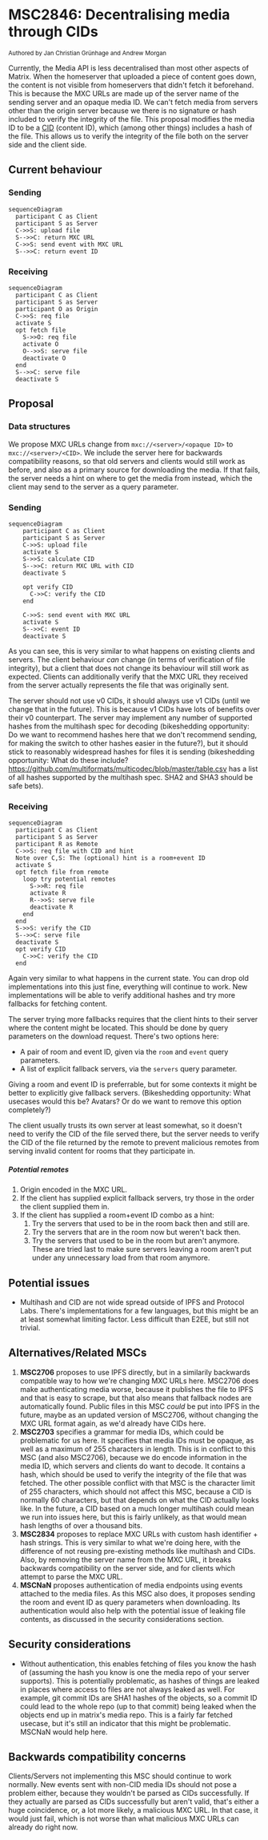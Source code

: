 # MSC2846: Decentralising media through CIDs
<sup>Authored by Jan Christian Grünhage and Andrew Morgan</sup>

Currently, the Media API is less decentralised than most other aspects of
Matrix. When the homeserver that uploaded a piece of content goes down, the
content is not visible from homeservers that didn't fetch it beforehand. This is
because the MXC URLs are made up of the server name of the sending server and an
opaque media ID. We can't fetch media from servers other than the origin server
because we there is no signature or hash included to verify the integrity of the
file. This proposal modifies the media ID to be a
[CID](https:/github.com/multiformats/cid) (content ID), which (among other
things) includes a hash of the file. This allows us to verify the integrity of
the file both on the server side and the client side.

## Current behaviour
### Sending
```mermaid
sequenceDiagram
  participant C as Client
  participant S as Server
  C->>S: upload file
  S-->>C: return MXC URL
  C->>S: send event with MXC URL
  S-->>C: return event ID
```

### Receiving
```mermaid
sequenceDiagram
  participant C as Client
  participant S as Server
  participant O as Origin
  C->>S: req file
  activate S
  opt fetch file
    S->>O: req file
    activate O
    O-->>S: serve file
    deactivate O
  end
  S-->>C: serve file
  deactivate S
```

## Proposal
### Data structures
We propose MXC URLs change from `mxc://<server>/<opaque ID>` to
`mxc://<server>/<CID>`. We include the server here for backwards compatibility
reasons, so that old servers and clients would still work as before, and also as
a primary source for downloading the media. If that fails, the server needs a
hint on where to get the media from instead, which the client may send to the
server as a query parameter.

### Sending
```mermaid
sequenceDiagram
    participant C as Client
    participant S as Server
    C->>S: upload file
    activate S
    S->>S: calculate CID
    S-->>C: return MXC URL with CID
    deactivate S

    opt verify CID
      C->>C: verify the CID
    end

    C->>S: send event with MXC URL
    activate S
    S-->>C: event ID
    deactivate S
```

As you can see, this is very similar to what happens on existing clients and
servers. The client behaviour *can* change (in terms of verification of file
integrity), but a client that does not change its behaviour will still work as
expected. Clients can additionally verify that the MXC URL they received from
the server actually represents the file that was originally sent.

The server should not use v0 CIDs, it should always use v1 CIDs (until we change
that in the future). This is because v1 CIDs have lots of benefits over their v0
counterpart. The server may implement any number of supported hashes from the
multihash spec for decoding (bikeshedding opportunity: Do we want to recommend
hashes here that we don't recommend sending, for making the switch to other
hashes easier in the future?), but it should stick to reasonably widespread
hashes for files it is sending (bikeshedding opportunity: What do these include?
https://github.com/multiformats/multicodec/blob/master/table.csv has a list of
all hashes supported by the multihash spec. SHA2 and SHA3 should be safe bets).

### Receiving
```mermaid
sequenceDiagram
  participant C as Client
  participant S as Server
  participant R as Remote
  C->>S: req file with CID and hint
  Note over C,S: The (optional) hint is a room+event ID
  activate S
  opt fetch file from remote
    loop try potential remotes
      S->>R: req file
      activate R
      R-->>S: serve file
      deactivate R
    end
  end
  S->>S: verify the CID
  S-->>C: serve file
  deactivate S
  opt verify CID
    C->>C: verify the CID
  end
```

Again very similar to what happens in the current state. You can drop old
implementations into this just fine, everything will continue to work.  New
implementations will be able to verify additional hashes and try more fallbacks
for fetching content.

The server trying more fallbacks requires that the client hints to their server
where the content might be located. This should be done by query parameters on
the download request. There's two options here:
 - A pair of room and event ID, given via the `room` and `event` query
   parameters.
 - A list of explicit fallback servers, via the `servers` query parameter.

Giving a room and event ID is preferrable, but for some contexts it might be
better to explicitly give fallback servers. (Bikeshedding opportunity: What
usecases would this be? Avatars? Or do we want to remove this option completely?)

The client usually trusts its own server at least somewhat, so it doesn't need
to verify the CID of the file served there, but the server needs to verify the
CID of the file returned by the remote to prevent malicious remotes from serving
invalid content for rooms that they participate in.

##### Potential remotes
1. Origin encoded in the MXC URL.
2. If the client has supplied explicit fallback servers, try those in the order
   the client supplied them in.
3. If the client has supplied a room+event ID combo as a hint:
	1. Try the servers that used to be in the room back then and still are.
	2. Try the servers that are in the room now but weren't back then.
	3. Try the servers that used to be in the room but aren't anymore. These are
	   tried last to make sure servers leaving a room aren't put under any
	   unnecessary load from that room anymore.

## Potential issues
 - Multihash and CID are not wide spread outside of IPFS and Protocol Labs.
   There's implementations for a few languages, but this might be an at least
   somewhat limiting factor. Less difficult than E2EE, but still not trivial.

## Alternatives/Related MSCs
1. **MSC2706** proposes to use IPFS directly, but in a similarily backwards
   compatible way to how we're changing MXC URLs here. MSC2706 does make
   authenticating media worse, because it publishes the file to IPFS and that is
   easy to scrape, but that also means that fallback nodes are automatically
   found. Public files in this MSC *could* be put into IPFS in the future, maybe
   as an updated version of MSC2706, without changing the MXC URL format again,
   as we'd already have CIDs here.
1. **MSC2703** specifies a grammar for media IDs, which could be problematic for
   us here. It specifies that media IDs must be opaque, as well as a maximum of
   255 characters in length. This is in conflict to this MSC (and also MSC2706),
   because we do encode information in the media ID, which servers and clients
   do want to decode. It contains a hash, which should be used to verify the
   integrity of the file that was fetched. The other possible conflict with that
   MSC is the character limit of 255 characters, which should not affect this
   MSC, because a CID is normally 60 characters, but that depends on what the
   CID actually looks like. In the future, a CID based on a much longer
   multihash could mean we run into issues here, but this is fairly unlikely, as
   that would mean hash lengths of over a thousand bits.
1. **MSC2834** proposes to replace MXC URLs with custom hash identifier + hash
   strings. This is very similar to what we're doing here, with the difference
   of not reusing pre-existing methods like multihash and CIDs. Also, by
   removing the server name from the MXC URL, it breaks backwards compatibility
   on the server side, and for clients which attempt to parse the MXC URL.
1. **MSCNaN** proposes authentication of media endpoints using events attached
   to the media files. As this MSC also does, it proposes sending the room and
   event ID as query parameters when downloading. Its authentication would also
   help with the potential issue of leaking file contents, as discussed in the
   security considerations section.

## Security considerations
 - Without authentication, this enables fetching of files you know the hash of
   (assuming the hash you know is one the media repo of your server supports).
   This is potentially problematic, as hashes of things are leaked in places
   where access to files are not always leaked as well. For example, git commit
   IDs are SHA1 hashes of the objects, so a commit ID could lead to the whole
   repo (up to that commit) being leaked when the objects end up in matrix's
   media repo. This is a fairly far fetched usecase, but it's still an indicator
   that this might be problematic.  MSCNaN would help here.

## Backwards compatibility concerns
Clients/Servers not implementing this MSC should continue to work normally. New
events sent with non-CID media IDs should not pose a problem either, because
they wouldn't be parsed as CIDs successfully. If they actually are parsed as
CIDs successfully but aren't valid, that's either a huge coincidence, or, a lot
more likely, a malicious MXC URL. In that case, it would just fail, which is not
worse than what malicious MXC URLs can already do right now.
